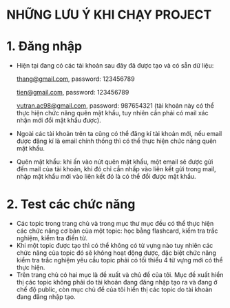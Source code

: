 # NHỮNG LƯU Ý KHI CHẠY PROJECT
# 1. Đăng nhập
- Hiện tại đang có các tài khoản sau đây đã được tạo và có sẵn dữ liệu:

    thang@gmail.com, password: 123456789

    tien@gmail.com, password: 123456789

    vutran.ac98@gmail.com, password: 987654321 (tài khoản này có thể thực hiện chức năng quên mật khẩu, tuy nhiên cần phải có mail xác nhận mới đổi mật khẩu được).

- Ngoài các tài khoản trên ta cũng có thể đăng kí tài khoản mới, nếu email được đăng kí là email chính thống thì có thể thực hiện chức năng quên mật khẩu.
- Quên mật khẩu: khi ấn vào nút quên mật khẩu, một email sẽ được gửi đến mail của tài khoản, khi đó chỉ cần nhấp vào liên kết gửi trong mail, nhập mật khẩu mới vào liên kết đó là có thể đổi được mật khẩu.
# 2. Test các chức năng
- Các topic trong trang chủ và trong mục thư mục đều có thể thực hiện các chức năng cơ bản của một topic: học bằng flashcard, kiểm tra trắc nghiệm, kiểm tra điền từ.
- Khi một topic được tạo thì có thể không có từ vựng nào tuy nhiên các chức năng của topic đó sẽ không hoạt động được, đặc biệt chức năng kiểm tra trắc nghiệm yêu cầu topic phải có tối thiểu 4 từ vựng mới có thể thực hiện.
- Trên trang chủ có hai mục là đề xuất và chủ đề của tôi. Mục đề xuất hiển thị các topic không phải do tài khoản đang đăng nhập tạo ra và đang ở chế độ public, còn mục chủ đề của tôi hiển thị các topic do tài khoản đang đăng nhập tạo.  
